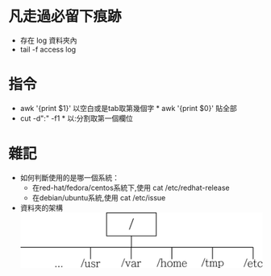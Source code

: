 # 凡走過必留下痕跡
* 存在 log 資料夾內
* tail -f access log

# 指令
* awk '{print $1}' 以空白或是tab取第幾個字
      * awk '{print $0}' 貼全部
* cut -d":" -f1
      * 以:分割取第一個欄位

# 雜記
* 如何判斷使用的是哪一個系統：
    * 在red-hat/fedora/centos系統下,使用 cat /etc/redhat-release
    * 在debian/ubuntu系統,使用 cat /etc/issue
* 資料夾的架構
![image](https://github.com/peter8995/Linux-Class/blob/108-2/media/Linux.png)

